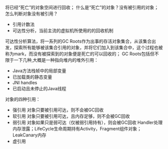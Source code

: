 将已经“死亡”的对象空间进行回收；
什么是“死亡”的对象？没有被引用的对象；
怎么判断对象没有被引用？
- 引用计数法
- 可达性分析，当前主流的虚拟机所使用的的回收机制

可达性分析算法，将一系列的GC Roots作为出事的存活对象集合，从该集合出发，探索所有能够被该集合引用的对象，并将它们加入到该集合中，这个过程也被称为mark，而没有被探索到的对象便是死亡的可以回收的；
GC Roots包括但不限于一下几种,大概是一种指向堆内的堆外引用：
- Java方法栈帧中的局部变量
- 已加载类的静态变量
- JNI handles
- 已启动且未停止的Java线程


对象的四种引用：
- 强引用
对象只要被引用可达，则不会被GC回收
- 软引用
对象只要被引用可达，且内存足够，则不会被GC回收
- 弱引用
对象如果只是弱可达（仅被弱引用持有），则会被GC回收
Handler处理内存泄露；LifeCycle生命周期持有Activity，Fragment组件对象；LeakCanary内存
- 虚引用



